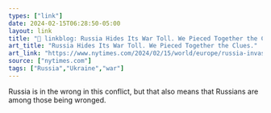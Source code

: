 ```yaml
---
types: ["link"]
date: 2024-02-15T06:28:50-05:00
layout: link
title: "🔗 linkblog: Russia Hides Its War Toll. We Pieced Together the Clues.'"
art_title: "Russia Hides Its War Toll. We Pieced Together the Clues."
art_link: "https://www.nytimes.com/2024/02/15/world/europe/russia-invasion-casualties-wounded.html"
source: ["nytimes.com"]
tags: ["Russia","Ukraine","war"]
---
```

Russia is in the wrong in this conflict, but that also means that Russians are among those being wronged.
